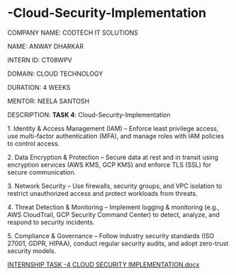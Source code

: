 # -Cloud-Security-Implementation

COMPANY NAME: CODTECH IT SOLUTIONS

NAME: ANWAY DHARKAR

INTERN ID: CT08WPV

DOMAIN: CLOUD TECHNOLOGY

DURATION: 4 WEEKS

MENTOR: NEELA SANTOSH

DESCRIPTION: **TASK 4**: Cloud-Security-Implementation

1️. Identity & Access Management (IAM) – Enforce least privilege access, use multi-factor authentication (MFA), and manage roles with IAM policies to control access.

2️. Data Encryption & Protection – Secure data at rest and in transit using encryption services (AWS KMS, GCP KMS) and enforce TLS (SSL) for secure communication.

3️. Network Security – Use firewalls, security groups, and VPC isolation to restrict unauthorized access and protect workloads from threats.

4️. Threat Detection & Monitoring – Implement logging & monitoring (e.g., AWS CloudTrail, GCP Security Command Center) to detect, analyze, and respond to security incidents.

5️. Compliance & Governance – Follow industry security standards (ISO 27001, GDPR, HIPAA), conduct regular security audits, and adopt zero-trust security models.

[INTERNSHIP  TASK -4  CLOUD SECURITY  IMPLEMENTATION.docx](https://github.com/user-attachments/files/19388495/INTERNSHIP.TASK.-4.CLOUD.SECURITY.IMPLEMENTATION.docx)
